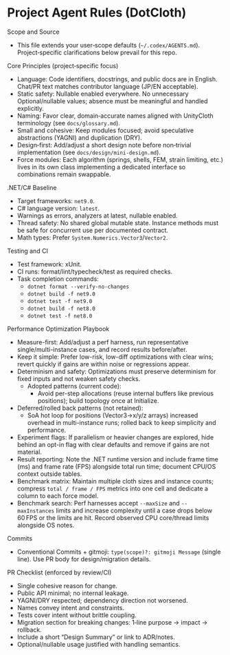 Project Agent Rules (DotCloth)
==============================

Scope and Source
- This file extends your user‑scope defaults (`~/.codex/AGENTS.md`). Project‑specific clarifications below prevail for this repo.

Core Principles (project‑specific focus)
- Language: Code identifiers, docstrings, and public docs are in English. Chat/PR text matches contributor language (JP/EN acceptable).
- Static safety: Nullable enabled everywhere. No unnecessary Optional/nullable values; absence must be meaningful and handled explicitly.
- Naming: Favor clear, domain‑accurate names aligned with UnityCloth terminology (see `docs/glossary.md`).
- Small and cohesive: Keep modules focused; avoid speculative abstractions (YAGNI) and duplication (DRY).
- Design‑first: Add/adjust a short design note before non‑trivial implementation (see `docs/design/mini-design.md`).
- Force modules: Each algorithm (springs, shells, FEM, strain limiting, etc.) lives in its own class implementing a dedicated interface so combinations remain swappable.

.NET/C# Baseline
- Target frameworks: `net9.0`.
- C# language version: `latest`.
- Warnings as errors, analyzers at latest, nullable enabled.
- Thread safety: No shared global mutable state. Instance methods must be safe for concurrent use per documented contract.
- Math types: Prefer `System.Numerics.Vector3`/`Vector2`.

Testing and CI
- Test framework: xUnit.
- CI runs: format/lint/typecheck/test as required checks.
- Task completion commands:
  - `dotnet format --verify-no-changes`
  - `dotnet build -f net9.0`
  - `dotnet test -f net9.0`
  - `dotnet build -f net8.0`
  - `dotnet test -f net8.0`

Performance Optimization Playbook
- Measure-first: Add/adjust a perf harness, run representative single/multi-instance cases, and record results before/after.
- Keep it simple: Prefer low-risk, low-diff optimizations with clear wins; revert quickly if gains are within noise or regressions appear.
- Determinism and safety: Optimizations must preserve determinism for fixed inputs and not weaken safety checks.
  - Adopted patterns (current code):
    - Avoid per-step allocations (reuse internal buffers like previous positions); build topology once at Initialize.
- Deferred/rolled back patterns (not retained):
  - SoA hot loop for positions (Vector3→x/y/z arrays) increased overhead in multi-instance runs; rolled back to keep simplicity and performance.
- Experiment flags: If parallelism or heavier changes are explored, hide behind an opt-in flag with clear defaults and remove if gains are not material.
- Result reporting: Note the .NET runtime version and include frame time (ms) and frame rate (FPS) alongside total run time; document CPU/OS context outside tables.
- Benchmark matrix: Maintain multiple cloth sizes and instance counts; compress `total / frame / FPS` metrics into one cell and dedicate a column to each force model.
- Benchmark search: Perf harnesses accept `--maxSize` and `--maxInstances` limits and increase complexity until a case drops below 60 FPS or the limits are hit. Record observed CPU core/thread limits alongside OS notes.

Commits
- Conventional Commits + gitmoji: `type(scope)?: gitmoji Message` (single line). Use PR body for design/migration details.

PR Checklist (enforced by review/CI)
- Single cohesive reason for change.
- Public API minimal; no internal leakage.
- YAGNI/DRY respected; dependency direction not worsened.
- Names convey intent and constraints.
- Tests cover intent without brittle coupling.
- Migration section for breaking changes: 1‑line purpose → impact → rollback.
- Include a short “Design Summary” or link to ADR/notes.
- Optional/nullable usage justified with handling semantics.
